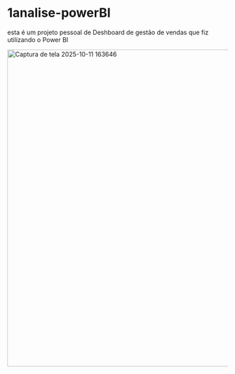 # 1analise-powerBI
esta é um projeto pessoal de Deshboard de gestão de vendas que fiz utilizando o Power BI

<img width="1301" height="724" alt="Captura de tela 2025-10-11 163646" src="https://github.com/user-attachments/assets/3f6813a9-4489-4226-b6a1-b57ec2f808cf" />

